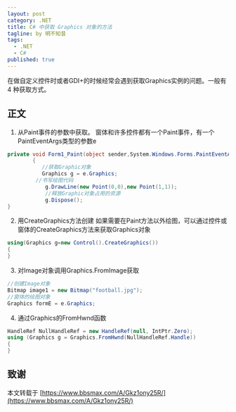 ```yaml
---
layout: post
category: .NET
title: C# 中获取 Graphics 对象的方法
tagline: by 明不知昔
tags: 
  - .NET
  - C#
published: true
---
```


在做自定义控件时或者GDI+的时候经常会遇到获取Graphics实例的问题。一般有 4 种获取方式。

<!--more-->

## 正文

1. 从Paint事件的参数中获取。
窗体和许多控件都有一个Paint事件，有一个PaintEventArgs类型的参数e
``` C#
private void Form1_Paint(object sender,System.Windows.Forms.PaintEventArgs e)
        {
           //获取Graphic对象
           Graphics g = e.Graphics;
         //书写绘图代码
            g.DrawLine(new Point(0,0),new Point(1,1));
            //释放Graphic对象占用的资源
            g.Dispose();
}
```

2. 用CreateGraphics方法创建
如果需要在Paint方法以外绘图，可以通过控件或窗体的CreateGraphics方法来获取Graphics对象
``` C#
using(Graphics g=new Control().CreateGraphics())
{
}
```

3. 对Image对象调用Graphics.FromImage获取
``` C#
//创建Image对象
Bitmap image1 = new Bitmap("football.jpg");
//窗体的绘图对象
Graphics formE = e.Graphics;
```
4. 通过Graphics的FromHwnd函数
``` C#
HandleRef NullHandleRef = new HandleRef(null, IntPtr.Zero);
using (Graphics g = Graphics.FromHwnd(NullHandleRef.Handle))
{
}
```

## 致谢
本文转载于 [https://www.bbsmax.com/A/Gkz1ony25R/](https://www.bbsmax.com/A/Gkz1ony25R/)

